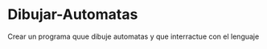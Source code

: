 Dibujar-Automatas
=================

Crear un programa quue dibuje automatas y que interractue con el lenguaje
